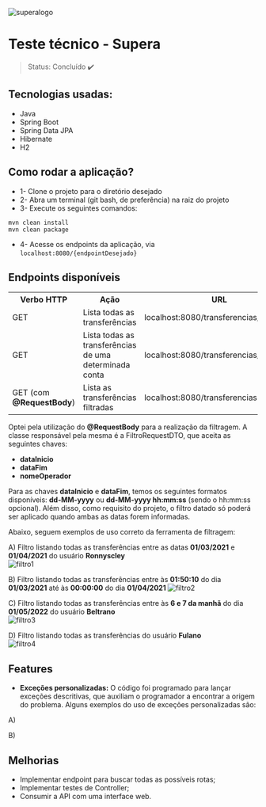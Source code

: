 ![superalogo](https://user-images.githubusercontent.com/80921933/168400494-46bfa545-764e-494c-aa71-7ea101a09923.png)
# Teste técnico - Supera 

>Status: Concluído ✔️

## Tecnologias usadas:

+ Java
+ Spring Boot
+ Spring Data JPA
+ Hibernate
+ H2

## Como rodar a aplicação?

+ 1- Clone o projeto para o diretório desejado
+ 2- Abra um terminal (git bash, de preferência) na raiz do projeto
+ 3- Execute os seguintes comandos:

```
mvn clean install
mvn clean package
```

+ 4- Acesse os endpoints da aplicação, via `localhost:8080/{endpointDesejado}`

## Endpoints disponíveis

<table>
  <tr>
    <th>Verbo HTTP</th>
    <th>Ação</th>
    <th>URL</th>
  </tr>
  <tr>
    <td>GET</td>
    <td>Lista todas as transferências</td>
    <td>localhost:8080/transferencias/all</td>
  </tr>
  <tr>
    <td>GET</td>
    <td>Lista todas as transferências de uma determinada conta</td>
    <td>localhost:8080/transferencias/[contaId]</td>
  </tr>
  <tr>
    <td>GET (com <b>@RequestBody</b>)</td>
    <td>Lista as transferências filtradas</td>
    <td>localhost:8080/transferencias</td>
  </tr>
</table>

Optei pela utilização do <b>@RequestBody</b> para a realização da filtragem. A classe responsável pela mesma é a FiltroRequestDTO, que aceita as seguintes chaves:

+ <b>dataInicio</b> <br>
+ <b>dataFim</b><br>
+ <b>nomeOperador</b><br> 

Para as chaves <b>dataInicio</b> e <b>dataFim</b>, temos os seguintes formatos disponíveis: <b>dd-MM-yyyy</b> ou <b>dd-MM-yyyy hh:mm:ss</b> (sendo o hh:mm:ss opcional). Além disso, como requisito do projeto, o filtro datado só poderá ser aplicado quando ambas as datas forem informadas.

Abaixo, seguem exemplos de uso correto da ferramenta de filtragem:

A) Filtro listando todas as transferências entre as datas <b>01/03/2021</b> e <b>01/04/2021</b> do usuário <b>Ronnyscley</b><br>
![filtro1](https://user-images.githubusercontent.com/80921933/168403139-0775094c-5b04-4db0-b59e-189cfa2c2d6b.png)


B) Filtro listando todas as transferências entre às <b>01:50:10</b> do dia <b>01/03/2021</b> até às <b>00:00:00</b> do dia <b>01/04/2021</b>
![filtro2](https://user-images.githubusercontent.com/80921933/168403259-a6c1dd98-86aa-4fdf-a3e9-b185faeaf5e4.png)

C) Filtro listando todas as transferências entre às <b>6 e 7 da manhã</b> do dia <b>01/05/2022</b> do usuário <b>Beltrano</b><br>
![filtro3](https://user-images.githubusercontent.com/80921933/168403614-068df3e4-5fdb-4280-b778-143bbebe31a4.png)

D) Filtro listando todas as transferências do usuário <b>Fulano</b><br>
![filtro4](https://user-images.githubusercontent.com/80921933/168403784-df07d3b2-74a8-46c0-bbc8-14b71d1b7b39.png)









## Features

+ <b>Exceções personalizadas:</b> O código foi programado para lançar exceções descritivas, que auxiliam o programador a encontrar a origem do problema. Alguns exemplos do uso de exceções personalizadas são:

A) <br>



B) <br>




## Melhorias

+ Implementar endpoint para buscar todas as possíveis rotas;
+ Implementar testes de Controller;
+ Consumir a API com uma interface web. 
